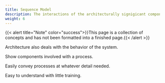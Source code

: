 ```yaml
---
title: Sequence Model
description: The interactions of the architecturally signigicant components are documented using standard sequence diagrams. This documents the expected  and required behavior of the system.
weight: 6
---
```

{{< alert title="Note" color="success">}}This page is a collection of concepts and has not been formatted into a finished page.{{< /alert >}}

Architecture also deals with the behavior of the system.

Show components involved with a process.

Easily convey processes at whatever detail needed.

Easy to understand with little training.

